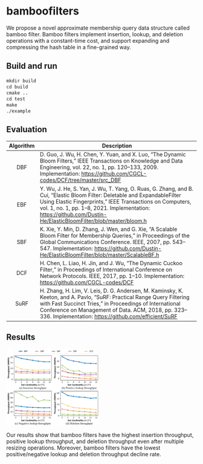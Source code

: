 # bamboofilters

We propose a novel approximate membership query data structure called bamboo filter. Bamboo filters implement insertion, lookup, and deletion operations with a constant-time cost, and support expanding and compressing the hash table in a fine-grained way. 

## Build and run

```
mkdir build
cd build
cmake ..
cd test
make
./example
```

## Evaluation

|Algorithm| Description|
|:----:|----|
|DBF|D. Guo, J. Wu, H. Chen, Y. Yuan, and X. Luo, “The Dynamic Bloom Filters,” IEEE Transactions on Knowledge and Data Engineering, vol. 22, no. 1, pp. 120–133, 2009. Implementation: https://github.com/CGCL-codes/DCF/tree/master/src_DBF|
|EBF|Y. Wu, J. He, S. Yan, J. Wu, T. Yang, O. Ruas, G. Zhang, and B. Cui, “Elastic Bloom Filter: Deletable and ExpandableFilter Using Elastic Fingerprints,” IEEE Transactions on Computers, vol. 1, no. 1, pp. 1–8, 2021. Implementation: https://github.com/Dustin-He/ElasticBloomFilter/blob/master/bloom.h|
|SBF|K. Xie, Y. Min, D. Zhang, J. Wen, and G. Xie, “A Scalable Bloom Filter for Membership Queries,” in Proceedings of the Global Communications Conference. IEEE, 2007, pp. 543–547. Implementation: https://github.com/Dustin-He/ElasticBloomFilter/blob/master/ScalableBF.h|
|DCF|H. Chen, L. Liao, H. Jin, and J. Wu, “The Dynamic Cuckoo Filter,” in Proceedings of International Conference on Network Protocols. IEEE, 2017, pp. 1–10. Implementation: https://github.com/CGCL-codes/DCF|
|SuRF|H. Zhang, H. Lim, V. Leis, D. G. Andersen, M. Kaminsky, K. Keeton, and A. Pavlo, “SuRF: Practical Range Query Filtering with Fast Succinct Tries,” in Proceedings of International Conference on Management of Data. ACM, 2018, pp. 323–336. Implementation: https://github.com/efficient/SuRF|

## Results

<img src="figures.png" style="zoom:24%;" />

Our results show that bamboo filters have the highest insertion throughput, positive lookup throughput, and deletion throughput even after multiple resizing operations. Moreover, bamboo filters have the lowest positive/negative lookup and deletion throughput decline rate.